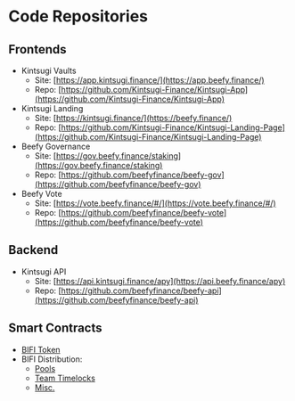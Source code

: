 # Code Repositories

## Frontends

* Kintsugi Vaults
  * Site: [https://app.kintsugi.finance/](https://app.beefy.finance/)
  * Repo: [https://github.com/Kintsugi-Finance/Kintsugi-App](https://github.com/Kintsugi-Finance/Kintsugi-App)
* Kintsugi Landing
  * Site: [https://kintsugi.finance/](https://beefy.finance/)
  * Repo: [https://github.com/Kintsugi-Finance/Kintsugi-Landing-Page](https://github.com/Kintsugi-Finance/Kintsugi-Landing-Page)
* Beefy Governance
  * Site: [https://gov.beefy.finance/staking](https://gov.beefy.finance/staking)
  * Repo: [https://github.com/beefyfinance/beefy-gov](https://github.com/beefyfinance/beefy-gov)
* Beefy Vote
  * Site: [https://vote.beefy.finance/#/](https://vote.beefy.finance/#/)
  * Repo: [https://github.com/beefyfinance/beefy-vote](https://github.com/beefyfinance/beefy-vote)

## Backend

* Kintsugi API
  * Site: [https://api.kintsugi.finance/apy](https://api.beefy.finance/apy)
  * Repo: [https://github.com/beefyfinance/beefy-api](https://github.com/beefyfinance/beefy-api)

## Smart Contracts

* [BIFI Token](https://github.com/beefyfinance/beefy-protocol/tree/master/token)
* BIFI Distribution:
  * [Pools](https://github.com/beefyfinance/beefy-protocol/tree/master/pools)
  * [Team Timelocks](https://github.com/beefyfinance/beefy-protocol/tree/master/timelocks)
  * [Misc.](https://github.com/beefyfinance/beefy-protocol/tree/master/contracts)
